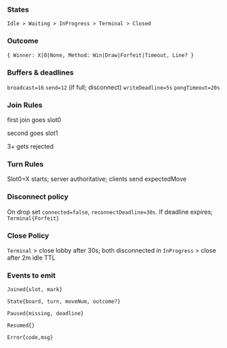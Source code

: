 ### States
`Idle > Waiting > InProgress > Terminal > Closed`

### Outcome
`{ Winner: X|O|None, Method: Win|Draw|Forfeit|Timeout, Line? }`

### Buffers & deadlines
`broadcast=16`
`send=12` (if full; disconnect)
`writeDeadline=5s`
`pongTimeout=20s`

### Join Rules
first join goes slot0

second goes slot1

3+ gets rejected

### Turn Rules
Slot0=X starts; server authoritative; clients send expectedMove

### Disconnect policy
On drop set `connected=false`, `reconnectDeadline=30s`. If deadline expires; `Terminal{Forfeit}`

### Close Policy
`Terminal` > close lobby after 30s; both disconnected in `InProgress` > close after 2m idle TTL

### Events to emit
`Joined{slot, mark}`

`State{board, turn, moveNum, outcome?}`

`Paused{missing, deadline}`

`Resumed{}`

`Error{code,msg}`


